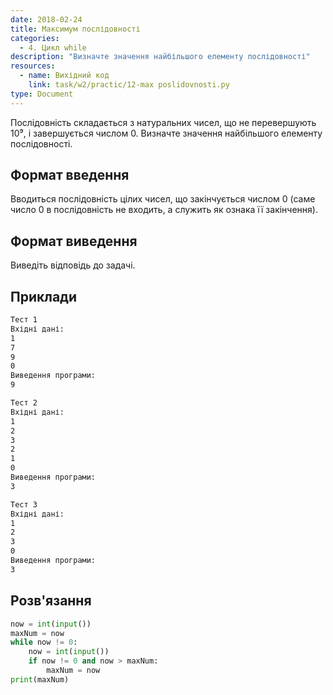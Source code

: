 ```yaml
---
date: 2018-02-24
title: Mаксимум послідовності
categories:
  - 4. Цикл while
description: "Визначте значення найбільшого елементу послідовності"
resources:
  - name: Вихідний код
    link: task/w2/practic/12-max poslidovnosti.py
type: Document
---
```


Послідовність складається з натуральних чисел, що не перевершують 10⁹, і завершується числом 0. Визначте значення найбільшого елементу послідовності.

## Формат введення

Вводиться послідовність цілих чисел, що закінчується числом 0 (саме число 0 в послідовність не входить, а служить як ознака її закінчення).

## Формат виведення

Виведіть відповідь до задачі.

## Приклади

```bash
Тест 1
Вхідні дані:
1
7
9
0
Виведення програми:
9

Тест 2
Вхідні дані:
1
2
3
2
1
0
Виведення програми:
3

Тест 3
Вхідні дані:
1
2
3
0
Виведення програми:
3
```

## Розв'язання

```python
now = int(input())
maxNum = now
while now != 0:
    now = int(input())
    if now != 0 and now > maxNum:
        maxNum = now
print(maxNum)
```